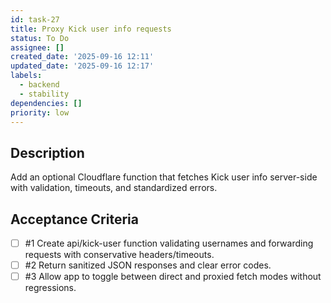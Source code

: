 ```yaml
---
id: task-27
title: Proxy Kick user info requests
status: To Do
assignee: []
created_date: '2025-09-16 12:11'
updated_date: '2025-09-16 12:17'
labels:
  - backend
  - stability
dependencies: []
priority: low
---
```


## Description

Add an optional Cloudflare function that fetches Kick user info server-side with validation, timeouts, and standardized errors.

## Acceptance Criteria
<!-- AC:BEGIN -->
- [ ] #1 Create api/kick-user function validating usernames and forwarding requests with conservative headers/timeouts.
- [ ] #2 Return sanitized JSON responses and clear error codes.
- [ ] #3 Allow app to toggle between direct and proxied fetch modes without regressions.
<!-- AC:END -->
